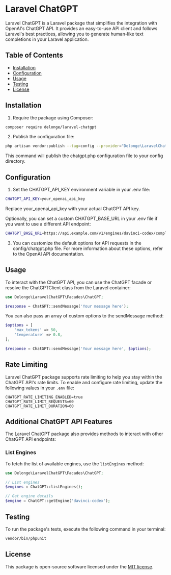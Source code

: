 # Laravel ChatGPT

Laravel ChatGPT is a Laravel package that simplifies the integration with OpenAI's ChatGPT API. It provides an easy-to-use API client and follows Laravel's best practices, allowing you to generate human-like text completions in your Laravel application.

## Table of Contents

- [Installation](#installation)
- [Configuration](#configuration)
- [Usage](#usage)
- [Testing](#testing)
- [License](#license)

## Installation

1. Require the package using Composer:

```bash
composer require delonge/laravel-chatgpt
```

2. Publish the configuration file:

```bash
php artisan vendor:publish --tag=config --provider="Delonge\LaravelChatGPT\ChatGPTServiceProvider"
```
This command will publish the chatgpt.php configuration file to your config directory.

## Configuration

1. Set the CHATGPT_API_KEY environment variable in your .env file:

```bash
CHATGPT_API_KEY=your_openai_api_key
```
Replace your_openai_api_key with your actual ChatGPT API key.

Optionally, you can set a custom CHATGPT_BASE_URL in your .env file if you want to use a different API endpoint:

```bash
CHATGPT_BASE_URL=https://api.example.com/v1/engines/davinci-codex/completions
```
3. You can customize the default options for API requests in the config/chatgpt.php file. For more information about these options, refer to the OpenAI API documentation.

## Usage
To interact with the ChatGPT API, you can use the ChatGPT facade or resolve the ChatGPTClient class from the Laravel container:

```php
use Delonge\LaravelChatGPT\Facades\ChatGPT;

$response = ChatGPT::sendMessage('Your message here');
```
You can also pass an array of custom options to the sendMessage method:

```php
$options = [
    'max_tokens' => 50,
    'temperature' => 0.8,
];

$response = ChatGPT::sendMessage('Your message here', $options);
```
## Rate Limiting
Laravel ChatGPT package supports rate limiting to help you stay within the ChatGPT API's rate limits. To enable and configure rate limiting, update the following values in your `.env` file:

```env
CHATGPT_RATE_LIMITING_ENABLED=true
CHATGPT_RATE_LIMIT_REQUESTS=60
CHATGPT_RATE_LIMIT_DURATION=60
```

## Additional ChatGPT API Features

The Laravel ChatGPT package also provides methods to interact with other ChatGPT API endpoints:

### List Engines

To fetch the list of available engines, use the `listEngines` method:

```php
use Delonge\LaravelChatGPT\Facades\ChatGPT;

// List engines
$engines = ChatGPT::listEngines();

// Get engine details
$engine = ChatGPT::getEngine('davinci-codex');
```




## Testing
To run the package's tests, execute the following command in your terminal:
``` bash
vendor/bin/phpunit
```

## License
This package is open-source software licensed under the [MIT license](https://opensource.org/license/mit/).


